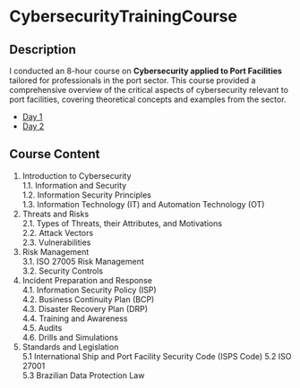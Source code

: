 # CybersecurityTrainingCourse

<h2>Description</h2>
I conducted an 8-hour course on <b>Cybersecurity applied to Port Facilities</b> tailored for professionals in the port sector. This course provided a comprehensive overview of the critical aspects of cybersecurity relevant to port facilities, covering theoretical concepts and examples from the sector. 
<br/>

- [Day 1](https://www.youtube.com/watch?v=6nfffyUJA_s)
- [Day 2](https://www.youtube.com/watch?v=znMzy42dQBk)

<h2>Course Content</h2>

1. Introduction to Cybersecurity <br/>
   1.1. Information and Security <br/>
   1.2. Information Security Principles <br/>
   1.3. Information Technology (IT) and Automation Technology (OT) <br/>
2. Threats and Risks <br/>
   2.1. Types of Threats, their Attributes, and Motivations <br/>
   2.2. Attack Vectors <br/>
   2.3. Vulnerabilities <br/>
3. Risk Management <br/>
   3.1. ISO 27005 Risk Management <br/>
   3.2. Security Controls <br/>
4. Incident Preparation and Response <br/>
   4.1. Information Security Policy (ISP) <br/>
   4.2. Business Continuity Plan (BCP) <br/>
   4.3. Disaster Recovery Plan (DRP) <br/>
   4.4. Training and Awareness <br/>
   4.5. Audits <br/>
   4.6. Drills and Simulations <br/>
5. Standards and Legislation <br/>
   5.1 International Ship and Port Facility Security Code (ISPS Code)
   5.2 ISO 27001 <br/>
   5.3 Brazilian Data Protection Law
